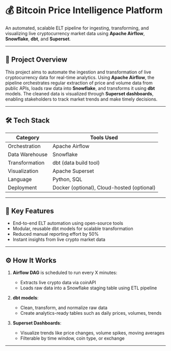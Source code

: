 # 💰  Bitcoin Price Intelligence Platform

An automated, scalable ELT pipeline for ingesting, transforming, and visualizing live cryptocurrency market data using **Apache Airflow**, **Snowflake**, **dbt**, and **Superset**.

---

## 🚀 Project Overview

This project aims to automate the ingestion and transformation of live cryptocurrency data for real-time analytics. Using **Apache Airflow**, the pipeline orchestrates regular extraction of price and volume data from public APIs, loads raw data into **Snowflake**, and transforms it using **dbt** models. The cleaned data is visualized through **Superset dashboards**, enabling stakeholders to track market trends and make timely decisions.

---

## 🛠️ Tech Stack

| Category           | Tools Used                     |
|--------------------|--------------------------------|
| Orchestration      | Apache Airflow                 |
| Data Warehouse     | Snowflake                      |
| Transformation     | dbt (data build tool)          |
| Visualization      | Apache Superset                |
| Language           | Python, SQL                    |
| Deployment         | Docker (optional), Cloud-hosted (optional) |

---

## 🌟 Key Features

- End-to-end ELT automation using open-source tools
- Modular, reusable dbt models for scalable transformation
- Reduced manual reporting effort by 50%
- Instant insights from live crypto market data

---

## ⚙️ How It Works

1. **Airflow DAG** is scheduled to run every X minutes:
   - Extracts live crypto data via coinAPI
   - Loads raw data into a Snowflake staging table using ETL pipeline

2. **dbt models**:
   - Clean, transform, and normalize raw data
   - Create analytics-ready tables such as daily prices, volumes, trends

3. **Superset Dashboards**:
   - Visualize trends like price changes, volume spikes, moving averages
   - Filterable by time window, coin type, or exchange

---

